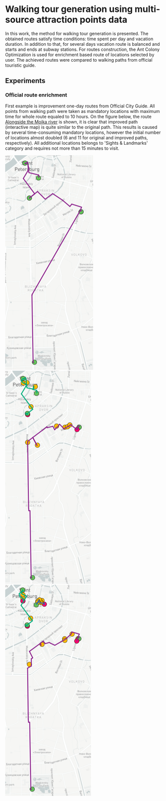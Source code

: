 #  Walking tour generation using multi-source attraction points data 

In this work, the method for walking tour generation is presented. The obtained routes satisfy time conditions: time spent per day and vacation duration. In addition to that, for several days vacation route is balanced and starts and ends at subway stations. For routes construction, the Ant Colony Optimization is used for enrichment based route of locations selected by user. The achieved routes were compared to walking paths from official touristic guide. 

## Experiments

### Official route enrichment

First example is improvement one-day routes from Official City Guide. All points from walking path were taken as mandatory locations with maximum time for whole route equaled to 10 hours. On the figure below, the route [Alongside the Moika river](http://www.visit-petersburg.ru/en/route/20/) is shown, it is clear that improved path (interactive map) is quite similar to the original path. This results is caused by several time-consuming mandatory locations, however the initial number of locations almost doubled (6 and 11 for original and improved paths, respectively). All additional locations belongs to 'Sights \& Landmarks' category and requires not more than 15 minutes to visit.

[![](images/2.png)](https://mukhinaks.github.io/walking-route-generation/4.4-case-study-1-day-route.html) [![](images/1.png)](https://mukhinaks.github.io/walking-route-generation/4.4-case-study-2-days-route.html) [![](images/3.png)](https://mukhinaks.github.io/walking-route-generation/4.4-case-study-3-days-route.html)
